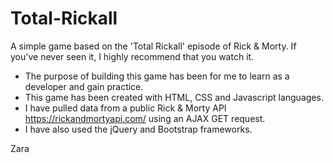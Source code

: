 # Total-Rickall
A simple game based on the 'Total Rickall' episode of Rick & Morty. If you've never seen it, I highly recommend that you watch it.

* The purpose of building this game has been for me to learn as a developer and gain practice.
* This game has been created with HTML, CSS and Javascript languages.
* I have pulled data from a public Rick & Morty API https://rickandmortyapi.com/ using an AJAX GET request.
* I have also used the jQuery and Bootstrap frameworks. 

Zara